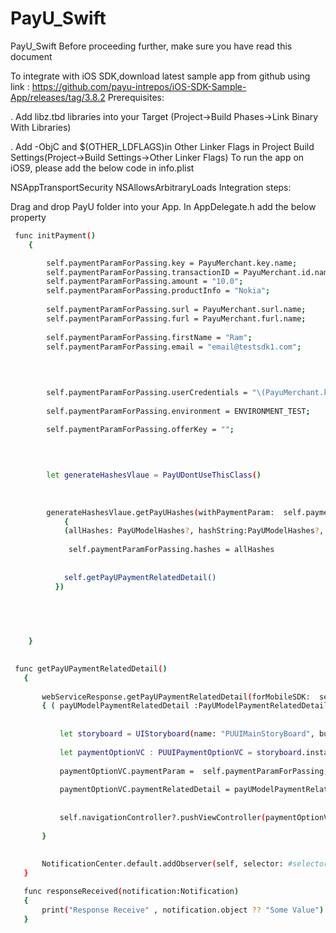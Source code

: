 # PayU_Swift
PayU_Swift
Before proceeding further, make sure you have read this document

To integrate with iOS SDK,download latest sample app from github using link : https://github.com/payu-intrepos/iOS-SDK-Sample-App/releases/tag/3.8.2
Prerequisites:

. Add libz.tbd libraries into your Target (Project->Build Phases->Link Binary With Libraries)


. Add -ObjC and $(OTHER_LDFLAGS)in Other Linker Flags in Project Build Settings(Project->Build Settings->Other Linker Flags)
To run the app on iOS9, please add the below code in info.plist

<key>NSAppTransportSecurity</key>
   <dict>
   <key>NSAllowsArbitraryLoads</key>
   <true/>
  </dict>
Integration steps:

Drag and drop PayU folder into your App.
In AppDelegate.h add the below property




```bash
 func initPayment()
    {

        self.paymentParamForPassing.key = PayuMerchant.key.name;
        self.paymentParamForPassing.transactionID = PayuMerchant.id.name;
        self.paymentParamForPassing.amount = "10.0";
        self.paymentParamForPassing.productInfo = "Nokia";
        
        self.paymentParamForPassing.surl = PayuMerchant.surl.name;
        self.paymentParamForPassing.furl = PayuMerchant.furl.name;
    
        self.paymentParamForPassing.firstName = "Ram";
        self.paymentParamForPassing.email = "email@testsdk1.com";
        

        
        
        self.paymentParamForPassing.userCredentials = "\(PayuMerchant.key.name):Baalak@gmail.com";
        
        self.paymentParamForPassing.environment = ENVIRONMENT_TEST;

        self.paymentParamForPassing.offerKey = "";
        
        
        

        let generateHashesVlaue = PayUDontUseThisClass()
        
    
        
        generateHashesVlaue.getPayUHashes(withPaymentParam:  self.paymentParamForPassing, merchantSalt: PayuMerchant.salt.name, withCompletionBlock:
            {
            (allHashes: PayUModelHashes?, hashString:PayUModelHashes?, errorMessage : String?)in
            
             self.paymentParamForPassing.hashes = allHashes
            
            
            self.getPayUPaymentRelatedDetail()
          })

        
        

     
    }
    
 ```
 
 
 ```bash
  func getPayUPaymentRelatedDetail()
    {
        
        webServiceResponse.getPayUPaymentRelatedDetail(forMobileSDK:  self.paymentParamForPassing)
        { ( payUModelPaymentRelatedDetail :PayUModelPaymentRelatedDetail?, errorMessage :String?, extraParam :Any?) in
            
        
            let storyboard = UIStoryboard(name: "PUUIMainStoryBoard", bundle: nil)
            
            let paymentOptionVC : PUUIPaymentOptionVC = storyboard.instantiateViewController(withIdentifier: VC_IDENTIFIER_PAYMENT_OPTION) as! PUUIPaymentOptionVC
            
            paymentOptionVC.paymentParam =  self.paymentParamForPassing;
            
            paymentOptionVC.paymentRelatedDetail = payUModelPaymentRelatedDetail;
            
            
            self.navigationController?.pushViewController(paymentOptionVC, animated: true)
            
        }
        
        
        NotificationCenter.default.addObserver(self, selector: #selector(responseReceived), name: NSNotification.Name(rawValue: kPUUINotiPaymentResponse), object: nil)
    }

    func responseReceived(notification:Notification)
    {
        print("Response Receive" , notification.object ?? "Some Value")
    }
    
 
 ```
 
 
 
 
